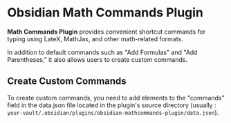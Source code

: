 # Obsidian Math Commands Plugin

**Math Commands Plugin** provides convenient shortcut commands for typing using LateX, MathJax, and other math-related formats.

In addition to default commands such as "Add Formulas" and "Add Parentheses," it also allows users to create custom commands.

## Create Custom Commands

To create custom commands, you need to add elements to the "commands" field in the data.json file located in the plugin's source directory (usually : `your-vault/.obsidian/plugins/obsidian-mathcommands-plugin/data.json`).